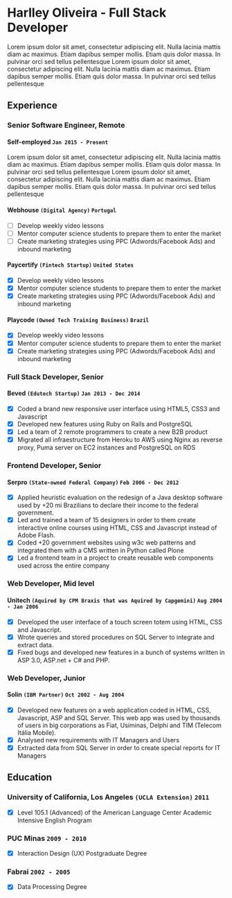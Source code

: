 # Harlley Oliveira - Full Stack Developer
Lorem ipsum dolor sit amet, consectetur adipiscing elit. Nulla lacinia mattis diam ac maximus. Etiam dapibus semper mollis. Etiam quis dolor massa. In pulvinar orci sed tellus pellentesque Lorem ipsum dolor sit amet, consectetur adipiscing elit. Nulla lacinia mattis diam ac maximus. Etiam dapibus semper mollis. Etiam quis dolor massa. In pulvinar orci sed tellus pellentesque

## Experience

### **Senior Software Engineer, Remote**
#### Self-employed `Jan 2015 - Present`

Lorem ipsum dolor sit amet, consectetur adipiscing elit. Nulla lacinia mattis diam ac maximus. Etiam dapibus semper mollis. Etiam quis dolor massa. In pulvinar orci sed tellus pellentesque Lorem ipsum dolor sit amet, consectetur adipiscing elit. Nulla lacinia mattis diam ac maximus. Etiam dapibus semper mollis. Etiam quis dolor massa. In pulvinar orci sed tellus pellentesque

#### Webhouse `(Digital Agency)` `Portugal`
- [ ] Develop weekly video lessons
- [ ] Mentor computer science students to prepare them to enter the market
- [ ] Create marketing strategies using PPC (Adwords/Facebook Ads) and inbound marketing

#### Paycertify `(Fintech Startup)` `United States`
- [x] Develop weekly video lessons
- [x] Mentor computer science students to prepare them to enter the market
- [x] Create marketing strategies using PPC (Adwords/Facebook Ads) and inbound marketing

#### Playcode `(Owned Tech Training Business)` `Brazil`
- [x] Develop weekly video lessons
- [x] Mentor computer science students to prepare them to enter the market
- [x] Create marketing strategies using PPC (Adwords/Facebook Ads) and inbound marketing

### **Full Stack Developer, Senior**
#### Beved `(Edutech Startup)` `Jan 2013 - Dec 2014`
- [x] Coded a brand new responsive user interface using HTML5, CSS3 and Javascript
- [x] Developed new features using Ruby on Rails and PostgreSQL
- [x] Led a team of 2 remote programmers to create a new B2B product
- [x] Migrated all infraestructure from Heroku to AWS using Nginx as reverse proxy, Puma server on EC2 instances and PostgreSQL on RDS

### **Frontend Developer, Senior**
#### Serpro `(State-owned Federal Company)` `Feb 2006 - Dec 2012`
- [x] Applied heuristic evaluation on the redesign of a Java desktop software used by +20 mi Brazilians to declare their income to the federal government.
- [x] Led and trained a team of 15 designers in order to them create interactive online courses using HTML, CSS and Javascript instead of Adobe Flash.
- [x] Coded +20 government websites using w3c web patterns and integrated them with a CMS written in Python called Plone
- [x] Led a frontend team in a project to create reusable web components used across the entire company

### **Web Developer, Mid level**
#### Unitech `(Aquired by CPM Braxis that was Aquired by Capgemini)` `Aug 2004 - Jan 2006`
- [x] Developed the user interface of a touch screen totem using HTML, CSS and Javascript.
- [x] Wrote queries and stored procedures on SQL Server to integrate and extract data.
- [x] Fixed bugs and developed new features in a bunch of systems written in ASP 3.0, ASP.net + C# and PHP.

### **Web Developer, Junior**
#### Solin `(IBM Partner)` `Oct 2002 - Aug 2004`
- [x] Developed new features on a web application coded in HTML, CSS, Javascript, ASP and SQL Server. This web app was used by thousands of users in big corporations as Fiat, Usiminas, Delphi and TIM (Telecom Itália Mobile).
- [x] Analysed new requirements with IT Managers and Users
- [x] Extracted data from SQL Server in order to create special reports for IT Managers

## Education

### University of California, Los Angeles `(UCLA Extension)` `2011`
- [x] Level 105.1 (Advanced) of the American Language Center Academic Intensive English Program 

### PUC Minas `2009 - 2010`
- [x] Interaction Design (UX) Postgraduate Degree 

### Fabrai `2002 - 2005`
- [x] Data Processing Degree 
